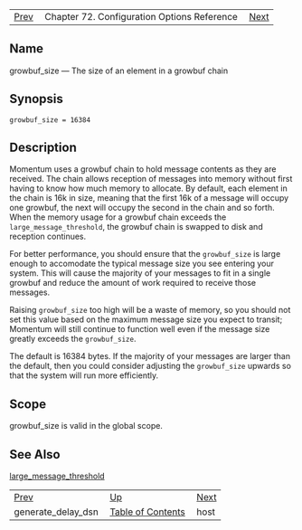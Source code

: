 |     |     |     |
| --- | --- | --- |
| [Prev](conf.ref.generate_delay_dsn)  | Chapter 72. Configuration Options Reference |  [Next](conf.ref.host) |

<a name="conf.ref.growbuf_size"></a>
## Name

growbuf_size — The size of an element in a growbuf chain

## Synopsis

`growbuf_size = 16384`

<a name="idp24806960"></a>
## Description

Momentum uses a growbuf chain to hold message contents as they are received. The chain allows reception of messages into memory without first having to know how much memory to allocate. By default, each element in the chain is 16k in size, meaning that the first 16k of a message will occupy one growbuf, the next will occupy the second in the chain and so forth. When the memory usage for a growbuf chain exceeds the `large_message_threshold`, the growbuf chain is swapped to disk and reception continues.

For better performance, you should ensure that the `growbuf_size` is large enough to accomodate the typical message size you see entering your system. This will cause the majority of your messages to fit in a single growbuf and reduce the amount of work required to receive those messages.

Raising `growbuf_size` too high will be a waste of memory, so you should not set this value based on the maximum message size you expect to transit; Momentum will still continue to function well even if the message size greatly exceeds the `growbuf_size`.

The default is 16384 bytes. If the majority of your messages are larger than the default, then you could consider adjusting the `growbuf_size` upwards so that the system will run more efficiently.

<a name="idp24813536"></a>
## Scope

growbuf_size is valid in the global scope.

<a name="idp24815360"></a>
## See Also

[large_message_threshold](conf.ref.large_message_threshold "large_message_threshold")

|     |     |     |
| --- | --- | --- |
| [Prev](conf.ref.generate_delay_dsn)  | [Up](config.options.ref) |  [Next](conf.ref.host) |
| generate_delay_dsn  | [Table of Contents](index) |  host |


